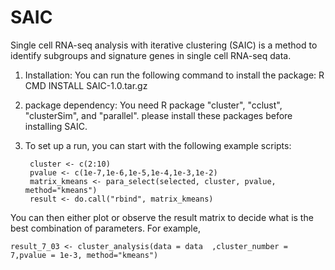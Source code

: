 # SAIC
Single cell RNA-seq analysis with iterative clustering (SAIC) is a method to identify subgroups and signature genes in single cell RNA-seq data. 

1. Installation: You can run the following command to install the package:
                    R CMD INSTALL SAIC-1.0.tar.gz
                    
2. package dependency: You need R package "cluster", "cclust", "clusterSim", and "parallel". please install these packages before installing SAIC.

3. To set up a run, you can start with the following example scripts:

		cluster <- c(2:10)
		pvalue <- c(1e-7,1e-6,1e-5,1e-4,1e-3,1e-2)	
		matrix_kmeans <- para_select(selected, cluster, pvalue, method="kmeans")
		result <- do.call("rbind", matrix_kmeans)
    

  You can then either plot or observe the result matrix to decide what is the best combination of parameters. For example, 

    result_7_03 <- cluster_analysis(data = data  ,cluster_number = 7,pvalue = 1e-3, method="kmeans")
